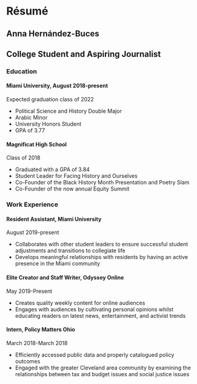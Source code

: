 
# Résumé
## Anna Hernández-Buces
## College Student and Aspiring Journalist
### Education
#### Miami University, August 2018-present
Expected graduation class of 2022
- Political Science and History Double Major
- Arabic Minor
- University Honors Student
- GPA of 3.77
#### Magnificat High School
Class of 2018
- Graduated with a GPA of 3.84
- Student Leader for Facing History and Ourselves
- Co-Founder of the Black History Month Presentation and Poetry Slam
- Co-Founder of the now annual Equity Summit

### Work Experience
#### Resident Assistant, Miami University
August 2019-present
- Collaborates with other student leaders to ensure successful student adjustments and transitions to collegiate life
- Develops meaningful relationships with residents by having an active presence in the Miami community
#### Elite Creator and Staff Writer, Odyssey Online
May 2019-Present
- Creates quality weekly content for online audiences
- Engages with audiences by cultivating personal opinions whilst educating readers on latest news, entertainment, and activist trends 
#### Intern, Policy Matters Ohio
March 2018-March 2018
- Efficiently accessed public data and properly catalogued policy outcomes
- Engaged with the greater Cleveland area community by  examining the relationships between tax and budget issues and social justice issues
